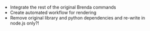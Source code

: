 + Integrate the rest of the original Brenda commands
+ Create automated workflow for rendering
+ Remove original library and python dependencies and re-write in node.js only?!
